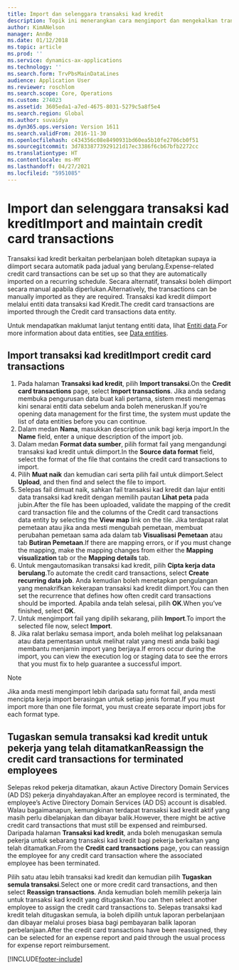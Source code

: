 ```yaml
---
title: Import dan selenggara transaksi kad kredit
description: Topik ini menerangkan cara mengimport dan mengekalkan transaksi kad kredit yang berkaitan dengan perbelanjaan. Transaksi ini boleh disediakan supaya ia diimport secara automatik pada jadual yang berulang, atau ia boleh diimport secara manual mengikut keperluan.
author: KimANelson
manager: AnnBe
ms.date: 01/12/2018
ms.topic: article
ms.prod: ''
ms.service: dynamics-ax-applications
ms.technology: ''
ms.search.form: TrvPbsMainDataLines
audience: Application User
ms.reviewer: roschlom
ms.search.scope: Core, Operations
ms.custom: 274023
ms.assetid: 3605eda1-a7ed-4675-8031-5279c5a8f5e4
ms.search.region: Global
ms.author: suvaidya
ms.dyn365.ops.version: Version 1611
ms.search.validFrom: 2016-11-30
ms.openlocfilehash: c434356c08e8490931bd60ea5b10fe2706cb0f51
ms.sourcegitcommit: 3d78338773929121d17ec3386f6cb67bfb2272cc
ms.translationtype: HT
ms.contentlocale: ms-MY
ms.lasthandoff: 04/27/2021
ms.locfileid: "5951085"
---
```

# <a name="import-and-maintain-credit-card-transactions"></a><span data-ttu-id="4175c-104">Import dan selenggara transaksi kad kredit</span><span class="sxs-lookup"><span data-stu-id="4175c-104">Import and maintain credit card transactions</span></span>

<span data-ttu-id="4175c-105">Transaksi kad kredit berkaitan perbelanjaan boleh ditetapkan supaya ia diimport secara automatik pada jadual yang berulang.</span><span class="sxs-lookup"><span data-stu-id="4175c-105">Expense-related credit card transactions can be set up so that they are automatically imported on a recurring schedule.</span></span> <span data-ttu-id="4175c-106">Secara alternatif, transaksi boleh diimport secara manual apabila diperlukan.</span><span class="sxs-lookup"><span data-stu-id="4175c-106">Alternatively, the transactions can be manually imported as they are required.</span></span> <span data-ttu-id="4175c-107">Transaksi kad kredit diimport melalui entiti data transaksi kad Kredit.</span><span class="sxs-lookup"><span data-stu-id="4175c-107">The credit card transactions are imported through the Credit card transactions data entity.</span></span>

<span data-ttu-id="4175c-108">Untuk mendapatkan maklumat lanjut tentang entiti data, lihat [Entiti data](/dynamics365/fin-ops-core/dev-itpro/data-entities/data-entities).</span><span class="sxs-lookup"><span data-stu-id="4175c-108">For more information about data entities, see [Data entities](/dynamics365/fin-ops-core/dev-itpro/data-entities/data-entities).</span></span>

## <a name="import-credit-card-transactions"></a><span data-ttu-id="4175c-109">Import transaksi kad kredit</span><span class="sxs-lookup"><span data-stu-id="4175c-109">Import credit card transactions</span></span>

1. <span data-ttu-id="4175c-110">Pada halaman **Transaksi kad kredit**, pilih **Import transaksi**.</span><span class="sxs-lookup"><span data-stu-id="4175c-110">On the **Credit card transactions** page, select **Import transactions**.</span></span> <span data-ttu-id="4175c-111">Jika anda sedang membuka pengurusan data buat kali pertama, sistem mesti mengemas kini senarai entiti data sebelum anda boleh meneruskan.</span><span class="sxs-lookup"><span data-stu-id="4175c-111">If you’re opening data management for the first time, the system must update the list of data entities before you can continue.</span></span>
2. <span data-ttu-id="4175c-112">Dalam medan **Nama**, masukkan description unik bagi kerja import.</span><span class="sxs-lookup"><span data-stu-id="4175c-112">In the **Name** field, enter a unique description of the import job.</span></span>
3. <span data-ttu-id="4175c-113">Dalam medan **Format data sumber**, pilih format fail yang mengandungi transaksi kad kredit untuk diimport.</span><span class="sxs-lookup"><span data-stu-id="4175c-113">In the **Source data format** field, select the format of the file that contains the credit card transactions to import.</span></span>
4. <span data-ttu-id="4175c-114">Pilih **Muat naik** dan kemudian cari serta pilih fail untuk diimport.</span><span class="sxs-lookup"><span data-stu-id="4175c-114">Select **Upload**, and then find and select the file to import.</span></span>
5. <span data-ttu-id="4175c-115">Selepas fail dimuat naik, sahkan fail transaksi kad kredit dan lajur entiti data transaksi kad kredit dengan memilih pautan **Lihat peta** pada jubin.</span><span class="sxs-lookup"><span data-stu-id="4175c-115">After the file has been uploaded, validate the mapping of the credit card transaction file and the columns of the Credit card transactions data entity by selecting the **View map** link on the tile.</span></span> <span data-ttu-id="4175c-116">Jika terdapat ralat pemetaan atau jika anda mesti mengubah pemetaan, membuat perubahan pemetaan sama ada dalam tab **Visualisasi Pemetaan** atau tab **Butiran Pemetaan**.</span><span class="sxs-lookup"><span data-stu-id="4175c-116">If there are mapping errors, or if you must change the mapping, make the mapping changes from either the **Mapping visualization** tab or the **Mapping details** tab.</span></span>
6. <span data-ttu-id="4175c-117">Untuk mengautomasikan transaksi kad kredit, pilih **Cipta kerja data berulang**.</span><span class="sxs-lookup"><span data-stu-id="4175c-117">To automate the credit card transactions, select **Create recurring data job**.</span></span> <span data-ttu-id="4175c-118">Anda kemudian boleh menetapkan pengulangan yang menakrifkan kekerapan transaksi kad kredit diimport.</span><span class="sxs-lookup"><span data-stu-id="4175c-118">You can then set the recurrence that defines how often credit card transactions should be imported.</span></span> <span data-ttu-id="4175c-119">Apabila anda telah selesai, pilih **OK**.</span><span class="sxs-lookup"><span data-stu-id="4175c-119">When you’ve finished, select **OK**.</span></span>
7. <span data-ttu-id="4175c-120">Untuk mengimport fail yang dipilih sekarang, pilih **Import**.</span><span class="sxs-lookup"><span data-stu-id="4175c-120">To import the selected file now, select **Import**.</span></span>
8. <span data-ttu-id="4175c-121">Jika ralat berlaku semasa import, anda boleh melihat log pelaksanaan atau data pementasan untuk melihat ralat yang mesti anda baiki bagi membantu menjamin import yang berjaya.</span><span class="sxs-lookup"><span data-stu-id="4175c-121">If errors occur during the import, you can view the execution log or staging data to see the errors that you must fix to help guarantee a successful import.</span></span>

> [!NOTE]
> <span data-ttu-id="4175c-122">Jika anda mesti mengimport lebih daripada satu format fail, anda mesti mencipta kerja import berasingan untuk setiap jenis format.</span><span class="sxs-lookup"><span data-stu-id="4175c-122">If you must import more than one file format, you must create separate import jobs for each format type.</span></span>

## <a name="reassign-the-credit-card-transactions-for-terminated-employees"></a><span data-ttu-id="4175c-123">Tugaskan semula transaksi kad kredit untuk pekerja yang telah ditamatkan</span><span class="sxs-lookup"><span data-stu-id="4175c-123">Reassign the credit card transactions for terminated employees</span></span>

<span data-ttu-id="4175c-124">Selepas rekod pekerja ditamatkan, akaun Active Directory Domain Services (AD DS) pekerja dinyahdayakan.</span><span class="sxs-lookup"><span data-stu-id="4175c-124">After an employee record is terminated, the employee’s Active Directory Domain Services (AD DS) account is disabled.</span></span> <span data-ttu-id="4175c-125">Walau bagaimanapun, kemungkinan terdapat transaksi kad kredit aktif yang masih perlu dibelanjakan dan dibayar balik.</span><span class="sxs-lookup"><span data-stu-id="4175c-125">However, there might be active credit card transactions that must still be expensed and reimbursed.</span></span> <span data-ttu-id="4175c-126">Daripada halaman **Transaksi kad kredit**, anda boleh menugaskan semula pekerja untuk sebarang transaksi kad kredit bagi pekerja berkaitan yang telah ditamatkan.</span><span class="sxs-lookup"><span data-stu-id="4175c-126">From the **Credit card transactions** page, you can reassign the employee for any credit card transaction where the associated employee has been terminated.</span></span>

<span data-ttu-id="4175c-127">Pilih satu atau lebih transaksi kad kredit dan kemudian pilih **Tugaskan semula transaksi**.</span><span class="sxs-lookup"><span data-stu-id="4175c-127">Select one or more credit card transactions, and then select **Reassign transactions**.</span></span> <span data-ttu-id="4175c-128">Anda kemudian boleh memilih pekerja lain untuk transaksi kad kredit yang ditugaskan.</span><span class="sxs-lookup"><span data-stu-id="4175c-128">You can then select another employee to assign the credit card transactions to.</span></span> <span data-ttu-id="4175c-129">Selepas transaksi kad kredit telah ditugaskan semula, ia boleh dipilih untuk laporan perbelanjaan dan dibayar melalui proses biasa bagi pembayaran balik laporan perbelanjaan.</span><span class="sxs-lookup"><span data-stu-id="4175c-129">After the credit card transactions have been reassigned, they can be selected for an expense report and paid through the usual process for expense report reimbursement.</span></span>


[!INCLUDE[footer-include](../includes/footer-banner.md)]